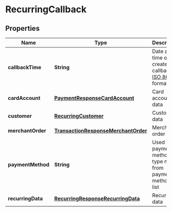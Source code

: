 
# RecurringCallback

## Properties
Name | Type | Description | Notes
------------ | ------------- | ------------- | -------------
**callbackTime** | **String** | Date and time of created callback in [ISO 8601](https://en.wikipedia.org/wiki/ISO_8601) format |  [optional]
**cardAccount** | [**PaymentResponseCardAccount**](PaymentResponseCardAccount.md) | Card account data |  [optional]
**customer** | [**RecurringCustomer**](RecurringCustomer.md) | Customer data |  [optional]
**merchantOrder** | [**TransactionResponseMerchantOrder**](TransactionResponseMerchantOrder.md) | Merchant order data | 
**paymentMethod** | **String** | Used payment method type name from payment methods list | 
**recurringData** | [**RecurringResponseRecurringData**](RecurringResponseRecurringData.md) | Recurring data | 



